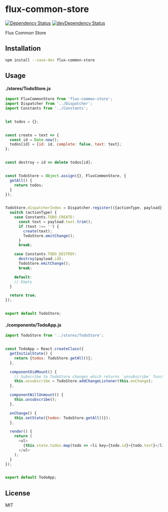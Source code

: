 # flux-common-store

[![Dependency Status](https://david-dm.org/nkbt/flux-common-store.svg)](https://david-dm.org/nkbt/flux-common-store)
[![devDependency Status](https://david-dm.org/nkbt/flux-common-store/dev-status.svg)](https://david-dm.org/nkbt/flux-common-store#info=devDependencies)

Flux Common Store

## Installation
```bash
npm install --save-dev flux-common-store
```

## Usage


#### ./stores/TodoStore.js
```js
import FluxCommonStore from 'flux-common-store';
import Dispatcher from '../Dispatcher';
import Constants from '../Constants';


let todos = {};


const create = text => {
  const id = Date.now();
  todos[id] = {id: id, complete: false, text: text};
};


const destroy = id => delete todos[id];


const TodoStore = Object.assign({}, FluxCommonStore, {
  getAll() {
    return todos;
  }
});


TodoStore.dispatcherIndex = Dispatcher.register(({actionType, payload}) => {
  switch (actionType) {
    case Constants.TODO_CREATE:
      const text = payload.text.trim();
      if (text !== '') {
        create(text);
        TodoStore.emitChange();
      }
      break;

    case Constants.TODO_DESTROY:
      destroy(payload.id);
      TodoStore.emitChange();
      break;

    default:
    // Empty
  }

  return true;
});


export default TodoStore;
```

#### ./components/TodoApp.js
```js
import TodoStore from '../stores/TodoStore';


const TodoApp = React.createClass({
  getInitialState() {
    return {todos: TodoStore.getAll()};
  },

  componentDidMount() {
    // Subscribe to TodoStore changes which returns `unsubscribe` function
    this.unsubscribe = TodoStore.addChangeListener(this.onChange);
  },

  componentWillUnmount() {
    this.unsubscribe();
  },

  onChange() {
    this.setState({todos: TodoStore.getAll()});
  },

  render() {
    return (
      <ul>
        {this.state.todos.map(todo => <li key={todo.id}>{todo.text}</li>)}
      </ul>
    );
  }
});


export default TodoApp;
```

## License

MIT
